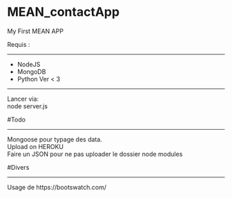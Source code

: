 # MEAN_contactApp
My First MEAN APP

Requis :
<hr>
<ul>
<li>NodeJS</li>
<li>MongoDB</li>
<li>Python Ver < 3</li>
</ul>
<hr>

Lancer via:
<br>
node server.js

#Todo
<hr>
Mongoose pour typage des data.
<br>
Upload on HEROKU
<br>
Faire un JSON pour ne pas uploader le dossier node modules

#Divers
<hr>
Usage de https://bootswatch.com/
